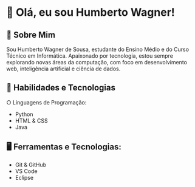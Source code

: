 # 👋 Olá, eu sou Humberto Wagner!
## 📌 Sobre Mim
Sou Humberto Wagner de Sousa, estudante do Ensino Médio e do Curso Técnico em Informática. Apaixonado por tecnologia, estou sempre explorando novas áreas da computação, com foco em desenvolvimento web, inteligência artificial e ciência de dados.

## 🚀 Habilidades e Tecnologias
○ Linguagens de Programação:
- Python
- HTML & CSS
- Java

## 🖥️ Ferramentas e Tecnologias:
- Git & GitHub
- VS Code
- Eclipse
